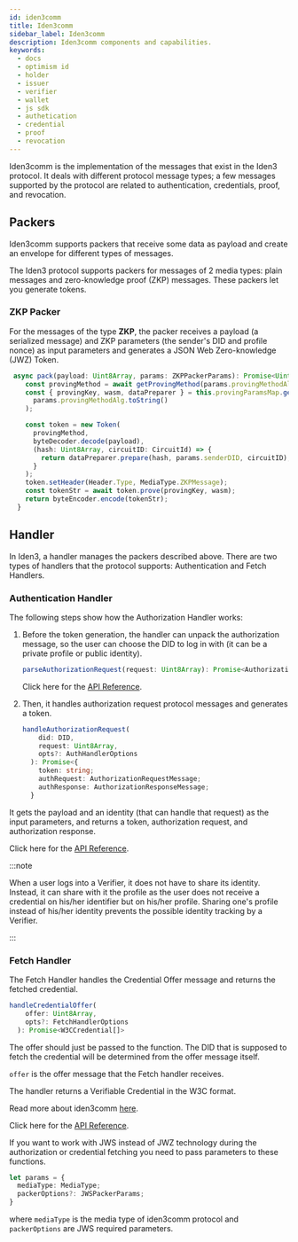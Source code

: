```yaml
---
id: iden3comm
title: Iden3comm
sidebar_label: Iden3comm
description: Iden3comm components and capabilities.
keywords:
  - docs
  - optimism id
  - holder
  - issuer
  - verifier
  - wallet
  - js sdk
  - authetication
  - credential
  - proof
  - revocation
---
```


Iden3comm is the implementation of the messages that exist in the Iden3 protocol. It deals with different protocol message types; a few messages supported by the protocol are related to authentication, credentials, proof, and revocation.

## Packers

Iden3comm supports packers that receive some data as payload and create an envelope for different types of messages.

The Iden3 protocol supports packers for messages of 2 media types: plain messages and zero-knowledge proof (ZKP) messages. These packers let you generate tokens.

### ZKP Packer

For the messages of the type **ZKP**, the packer receives a payload (a serialized message) and ZKP parameters (the sender's DID and profile nonce) as input parameters and generates a JSON Web Zero-knowledge (JWZ) Token.

```typescript
 async pack(payload: Uint8Array, params: ZKPPackerParams): Promise<Uint8Array> {
    const provingMethod = await getProvingMethod(params.provingMethodAlg);
    const { provingKey, wasm, dataPreparer } = this.provingParamsMap.get(
      params.provingMethodAlg.toString()
    );

    const token = new Token(
      provingMethod,
      byteDecoder.decode(payload),
      (hash: Uint8Array, circuitID: CircuitId) => {
        return dataPreparer.prepare(hash, params.senderDID, circuitID);
      }
    );
    token.setHeader(Header.Type, MediaType.ZKPMessage);
    const tokenStr = await token.prove(provingKey, wasm);
    return byteEncoder.encode(tokenStr);
  }
```

## Handler

In Iden3, a handler manages the packers described above. There are two types of handlers that the protocol supports: Authentication and Fetch Handlers.

### Authentication Handler

The following steps show how the Authorization Handler works:

1. Before the token generation, the handler can unpack the authorization message, so the user can choose the DID to log in with (it can be a private profile or public identity).

   ```typescript
   parseAuthorizationRequest(request: Uint8Array): Promise<AuthorizationRequestMessage>;
   ```

   Click here for the <a href="https://optimismid.github.io/js-sdk-tutorials/docs/api/js-sdk.authhandler.parseauthorizationrequest#authhandlerparseauthorizationrequest-method" target="_blank">API Reference</a>.

1. Then, it handles authorization request protocol messages and generates a token.

   ```typescript
   handleAuthorizationRequest(
       did: DID,
       request: Uint8Array,
       opts?: AuthHandlerOptions
     ): Promise<{
       token: string;
       authRequest: AuthorizationRequestMessage;
       authResponse: AuthorizationResponseMessage;
     }
   ```

It gets the payload and an identity (that can handle that request) as the input parameters, and returns a token, authorization request, and authorization response.

Click here for the <a href="https://optimismid.github.io/js-sdk-tutorials/docs/api/js-sdk.authhandler.handleauthorizationrequest" target="_blank">API Reference</a>.

:::note

When a user logs into a Verifier, it does not have to share its identity. Instead, it can share with it the profile as the user does not receive a credential on his/her identifier but on his/her profile. Sharing one's profile instead of his/her identity prevents the possible identity tracking by a Verifier.

:::

### Fetch Handler

The Fetch Handler handles the Credential Offer message and returns the fetched credential.

```typescript
handleCredentialOffer(
    offer: Uint8Array,
    opts?: FetchHandlerOptions
  ): Promise<W3CCredential[]>
```

The offer should just be passed to the function. The DID that is supposed to fetch the credential will be determined from the offer message itself.

`offer` is the offer message that the Fetch handler receives.

The handler returns a Verifiable Credential in the W3C format.

Read more about iden3comm [here](https://github.com/iden3/iden3comm/tree/main/protocol).

Click here for the <a href="https://optimismid.github.io/js-sdk-tutorials/docs/api/js-sdk.fetchhandler.handlecredentialoffer#fetchhandlerhandlecredentialoffer-method" target="_blank">API Reference</a>.

If you want to work with JWS instead of JWZ technology during the authorization or credential fetching you need to pass parameters to these functions.

```typescript
let params = {
  mediaType: MediaType;
  packerOptions?: JWSPackerParams;
}
```

where `mediaType` is the media type of iden3comm protocol and `packerOptions` are JWS required parameters.

